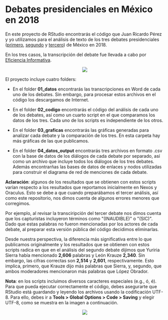 # Debates presidenciales en México en 2018

En este proyecto de RStudio encontrarás el código que Juan Ricardo Pérez y yo utilizamos para el análisis de texto de los tres debates presidenciales ([primero](https://www.nexos.com.mx/?p=37594), [segundo](https://www.nexos.com.mx/?p=37668) y [tercero](https://www.nexos.com.mx/?p=38026)) de México en 2018.

En los tres casos, la transcripción del debate fue llevada a cabo por [Eficiencia Informativa](https://data4.efinf.com/josso/signon/login.do?josso_back_to=https://data4.efinf.com/reader/josso_security_check).

<p align="center">
  <img src="http://segasi.com.mx/clases/cide/vis_man/datos/tenor.gif">
</p>

El proyecto incluye cuatro folders: 

- En el folder **01_datos** encontrarás las transcripciones en Word de cada uno de los debates. Sin embargo, para procesar estos archivos en el código los descargamos de Internet.

- En el folder **02_codigo** encontrarás el código del análisis de cada uno de los debates, así como un cuarto script en el que comparamos los datos de los tres. Cada uno de los scripts es independiente de los otros. 

- En el folder **03_graficas** encontrarás las gráficas generadas para analizar cada debate y la comparación de los tres. En esta carpeta hay más gráficas de las que publicamos. 

- En el folder **04_datos_output** encontrarás tres archivos en formato .csv con la base de datos de los diálogos de cada debate por separado, así como un archivo que incluye todos los diálogos de los tres debates. Además encontrarñas las bases de datos de enlaces y nodos utilizadas para construir el diagrama de red de menciones de cada debate.

**Aclaración**: algunos de los resultados que se obtienen con estos scripts varían respecto a los resultados que reportamos inicialmente en Nexos y Oraculus. Esto se debe a que cuando preparábamos el tercer análisis, así como este repositorio, nos dimos cuenta de algunos errores menores que corregimos. 

Por ejemplo, al revisar la transciripción del tercer debate nos dimos cuenta que los capturistas incluyeron términos como "(INAUDIBLE)" o "(SIC)". Dado que estas palabras no fueron mencionadas por los actores de cada debate, al preparar esta versión pública del código decidimos eliminarlas.  

Desde nuestra perspectiva, la diferencia más significativa entre lo que publicamos originalmente y los resultados que se obtienen con estos scripts radica en que en el análisis del segundo debate dijimos que Yuriria Sierra había mencionado **2,606** palabras y León Krauze **2,340**. Sin embargo, las cifras correctas son **2,514** y **2,601**, respectivamente. Esto implica, primero, que Krauze dijo más palabras que Sierra, y, segundo, que ambos moderadores mencionaron más palabras que López Obrador.

**Nota**: en los scripts incluimos diversos caracteres especiales (e.g., ó, é). Para que pueda ejecutar correctamente el código, debes asegurarte que RStudio está guardando y leyendo los archivos usando la codificación UTF-8. Para ello, debes ir a **Tools > Global Options > Code > Saving** y elegir UTF-8, como se muestra en la imagen a continuación.

<p align="center">
  <img src="http://segasi.com.mx/clases/cide/vis_man/datos/rstudio_utf8.png">
</p>
